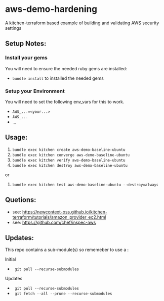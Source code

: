 # aws-demo-hardening
A kitchen-terraform based example of building and validating AWS security settings

## Setup Notes:

### Install your gems

You will need to ensure the needed ruby gems are installed:

- `bundle install` to installed the needed gems

### Setup your Environment

You will need to set the following env_vars for this to work.

- `AWS_...=<your...>`  
- `AWS_... `
- ...

## Usage:

1. `bundle exec kitchen create aws-demo-baseline-ubuntu` 
2. `bundle exec kitchen converge aws-demo-baseline-ubuntu`
3. `bundle exec kitchen verify aws-demo-baseline-ubuntu` 
4. `bundle exec kitchen destroy aws-demo-baseline-ubuntu`

or 

1. `bundle exec kitchen test aws-demo-baseline-ubuntu --destroy=always`

## Quetions:

- see: https://newcontext-oss.github.io/kitchen-terraform/tutorials/amazon_provider_ec2.html
- see: https://github.com/chef/inspec-aws 

## Updates:

This repo contains a sub-module(s) so rememeber to use a : 

Initial 
- ` git pull --recurse-submodules`


Updates
- ` git pull --recurse-submodules`
- ` git fetch --all --prune --recurse-submodules`
